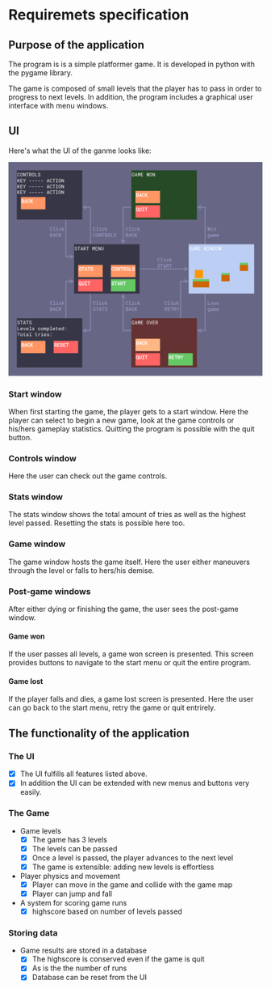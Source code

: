 # Requiremets specification
## Purpose of the application
The program is is a simple platformer game. It is developed in python with the pygame library.

The game is composed of small levels that the player has to pass in order to progress to next levels. In addition, the program includes a graphical user interface with menu windows.


## UI
Here's what the UI of the ganme looks like:

![ui-draft](./images/ui.png)

### Start window
When first starting the game, the player gets to a start window. Here the player can select to begin a new game, look at the game controls or his/hers gameplay statistics. Quitting the program is possible with the quit button.

### Controls window
Here the user can check out the game controls.

### Stats window
The stats window shows the total amount of tries as well as the highest level passed. Resetting the stats is possible here too.

### Game window
The game window hosts the game itself. Here the user either maneuvers through the level or falls to hers/his demise.

### Post-game windows
After either dying or finishing the game, the user sees the post-game window.

#### Game won
If the user passes all levels, a game won screen is presented. This screen provides buttons to navigate to the start menu or quit the entire program.

#### Game lost
If the player falls and dies, a game lost screen is presented. Here the user can go back to the start menu, retry the game or quit entrirely.

## The functionality of the application
### The UI
- [x] The UI fulfills all features listed above.
- [x] In addition the UI can be extended with new menus and buttons very easily.

### The Game
- Game levels
  - [x] The game has 3 levels
  - [x] The levels can be passed
  - [x] Once a level is passed, the player advances to the next level
  - [x] The game is extensible: adding new levels is effortless
- Player physics and movement
  - [x] Player can move in the game and collide with the game map
  - [x] Player can jump and fall
- A system for scoring game runs
  - [x] highscore based on number of levels passed

### Storing data
- Game results are stored in a database
  - [x] The highscore is conserved even if the game is quit
  - [x] As is the the number of runs
  - [x] Database can be reset from the UI
